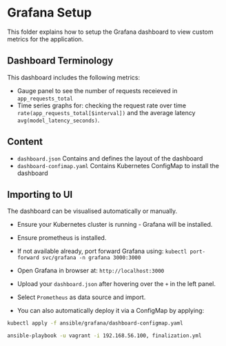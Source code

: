 # Grafana Setup
This folder explains how to setup the Grafana dashboard to view custom metrics for the application.

## Dashboard Terminology
This dashboard includes the following metrics:
- Gauge panel to see the number of requests receieved in `app_requests_total`
- Time series graphs for: checking the request rate over time `rate(app_requests_total[$interval])` and the average latency `avg(model_latency_seconds)`.

## Content
- `dashboard.json` Contains and defines the layout of the dashboard
- `dashboard-confimap.yaml` Contains Kubernetes ConfigMap to install the dashboard

## Importing to UI
The dashboard can be visualised automatically or manually.
- Ensure your Kubernetes cluster is running - Grafana will be installed. 
- Ensure prometheus is installed.
- If not available already, port forward Grafana using: `kubectl port-forward svc/grafana -n grafana 3000:3000`
- Open Grafana in browser at: `http://localhost:3000`
- Upload your `dashboard.json` after hovering over the `+` in the left panel. 
- Select `Prometheus` as data source and import.

- You can also automatically deploy it via a ConfigMap by applying: 
```bash
kubectl apply -f ansible/grafana/dashboard-configmap.yaml

ansible-playbook -u vagrant -i 192.168.56.100, finalization.yml